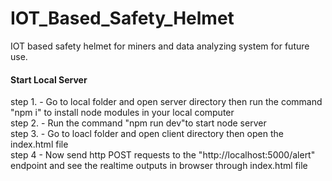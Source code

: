 # IOT_Based_Safety_Helmet
IOT based safety helmet for miners and data analyzing system for future use.

<h4>Start Local Server</h4>
step 1. - Go to local folder and open server directory then run the command "npm i" to install node modules in your local computer</br>
step 2. - Run the command "npm run dev"to start node server</br>
step 3. - Go to loacl folder and open client directory then open the index.html file </br>
step 4 -  Now send http POST requests to the "http://localhost:5000/alert" endpoint and see the realtime outputs in browser through index.html file

